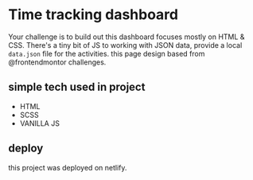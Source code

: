 #  Time tracking dashboard

Your challenge is to build out this dashboard  focuses mostly on HTML & CSS. There's a tiny bit of JS to working with JSON data,  provide a local `data.json` file for the activities.
this page design based from @frontendmontor challenges.


## simple tech used in project

 - HTML
 - SCSS
 - VANILLA JS
 
 ## deploy
 this project was deployed on netlify.
 
